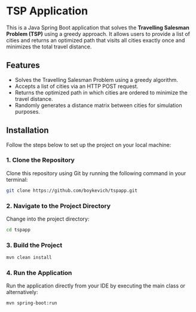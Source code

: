 # TSP Application

This is a Java Spring Boot application that solves the **Travelling Salesman Problem (TSP)** using a greedy approach. It allows users to provide a list of cities and returns an optimized path that visits all cities exactly once and minimizes the total travel distance.

## Features

- Solves the Travelling Salesman Problem using a greedy algorithm.
- Accepts a list of cities via an HTTP POST request.
- Returns the optimized path in which cities are ordered to minimize the travel distance.
- Randomly generates a distance matrix between cities for simulation purposes.

## Installation

Follow the steps below to set up the project on your local machine:

### 1. Clone the Repository

Clone this repository using Git by running the following command in your terminal:

```bash
git clone https://github.com/boykevich/tspapp.git
```

### 2. Navigate to the Project Directory

Change into the project directory:

```bash
cd tspapp
```

### 3. Build the Project

```bash
mvn clean install
```

### 4. Run the Application

Run the application directly from your IDE by executing the main class or alternatively:

```bash
mvn spring-boot:run
```
